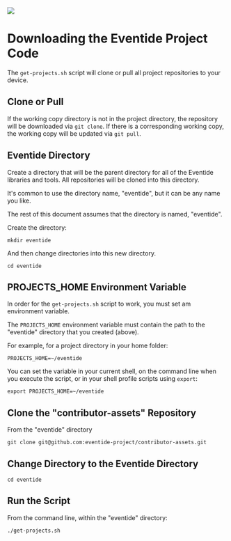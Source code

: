 <img src="https://s3.amazonaws.com/media.eventide-project.org/eventide-icon-100.png" />

# Downloading the Eventide Project Code

The `get-projects.sh` script will clone or pull all project repositories to your device.

## Clone or Pull

If the working copy directory is not in the project directory, the repository will be downloaded via `git clone`. If there is a corresponding working copy, the working copy will be updated via `git pull`.

## Eventide Directory

Create a directory that will be the parent directory for all of the Eventide libraries and tools. All repositories will be cloned into this directory.

It's common to use the directory name, "eventide", but it can be any name you like.

The rest of this document assumes that the directory is named, "eventide".

Create the directory:

`mkdir eventide`

And then change directories into this new directory.

`cd eventide`

## PROJECTS_HOME Environment Variable

In order for the `get-projects.sh` script to work, you must set am environment variable.

The `PROJECTS_HOME` environment variable must contain the path to the "eventide" directory that you created (above).

For example, for a project directory in your home folder:

`PROJECTS_HOME=~/eventide`

You can set the variable in your current shell, on the command line when you execute the script, or in your shell profile scripts using `export`:

`export PROJECTS_HOME=~/eventide`

## Clone the "contributor-assets" Repository

From the "eventide" directory

`git clone git@github.com:eventide-project/contributor-assets.git`

## Change Directory to the Eventide Directory

`cd eventide`

## Run the Script

From the command line, within the "eventide" directory:

`./get-projects.sh`
